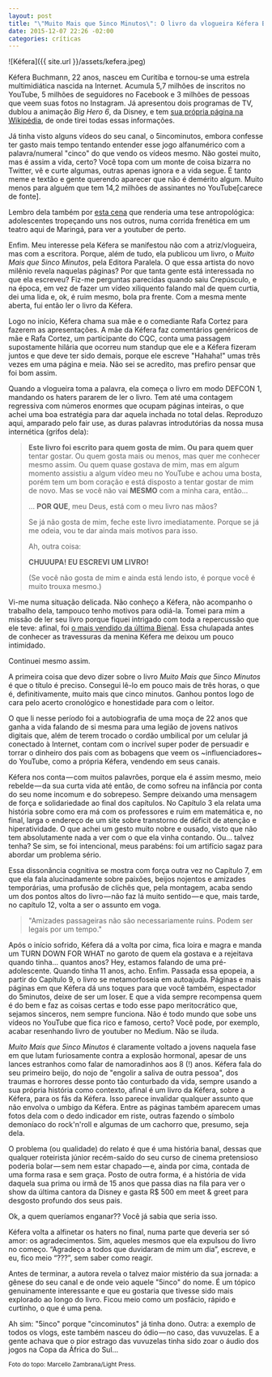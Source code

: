 ```yaml
---
layout: post
title: "\"Muito Mais que 5inco Minutos\": O livro da vlogueira Kéfera Buchmann"
date: 2015-12-07 22:26 -02:00
categories: críticas
---
```

![Kéfera]({{ site.url }}/assets/kefera.jpeg)

Kéfera Buchmann, 22 anos, nasceu em Curitiba e tornou-se uma estrela multimidiática nascida na Internet. Acumula 5,7 milhões de inscritos no YouTube, 5 milhões de seguidores no Facebook e 3 milhões de pessoas que veem suas fotos no Instagram. Já apresentou dois programas de TV, dublou a animação _Big Hero 6_, da Disney, e tem [sua própria página na Wikipédia](https://pt.wikipedia.org/wiki/Kéfera_Buchmann), de onde tirei todas essas informações.

Já tinha visto alguns vídeos do seu canal, o 5incominutos, embora confesse ter gasto mais tempo tentando entender esse jogo alfanumérico com a palavra/numeral "cinco" do que vendo os vídeos mesmo. Não gostei muito, mas é assim a vida, certo? Você topa com um monte de coisa bizarra no Twitter, vê e curte algumas, outras apenas ignora e a vida segue. É tanto meme e textão e gente querendo aparecer que não é demérito algum. Muito menos para alguém que tem 14,2 milhões de assinantes no YouTube[carece de fonte].

Lembro dela também por [esta cena](https://www.youtube.com/watch?v=tiqAuf5U9do) que renderia uma tese antropológica: adolescentes tropeçando uns nos outros, numa corrida frenética em um teatro aqui de Maringá, para ver a youtuber de perto.

Enfim. Meu interesse pela Kéfera se manifestou não com a atriz/vlogueira, mas com a escritora. Porque, além de tudo, ela publicou um livro, o _Muito Mais que 5inco Minutos_, pela Editora Paralela. O que essa artista do novo milênio revela naquelas páginas? Por que tanta gente está interessada no que ela escreveu? Fiz-me perguntas parecidas quando saiu Crepúsculo, e na época, em vez de fazer um vídeo xiliquento falando mal de quem curtia, dei uma lida e, ok, é ruim mesmo, bola pra frente. Com a mesma mente aberta, fui então ler o livro da Kéfera.

Logo no início, Kéfera chama sua mãe e o comediante Rafa Cortez para fazerem as apresentações. A mãe da Kéfera faz comentários genéricos de mãe e Rafa Cortez, um participante do CQC, conta uma passagem supostamente hilária que ocorreu num standup que ele e a Kéfera fizeram juntos e que deve ter sido demais, porque ele escreve "Hahaha!" umas três vezes em uma página e meia. Não sei se acredito, mas prefiro pensar que foi bom assim.

Quando a vlogueira toma a palavra, ela começa o livro em modo DEFCON 1, mandando os haters pararem de ler o livro. Tem até uma contagem regressiva com números enormes que ocupam páginas inteiras, o que achei uma boa estratégia para dar aquela inchada no total delas. Reproduzo aqui, amparado pelo fair use, as duras palavras introdutórias da nossa musa internética (grifos dela):

>__Este livro foi escrito para quem gosta de mim. Ou para quem quer__ tentar gostar. Ou quem gosta mais ou menos, mas quer me conhecer mesmo assim. Ou quem quase gostava de mim, mas em algum momento assistiu a algum vídeo meu no YouTube e achou uma bosta, porém tem um bom coração e está disposto a tentar gostar de mim de novo. Mas se você não vai __MESMO__ com a minha cara, então…
>
>… __POR QUE__, meu Deus, está com o meu livro nas mãos?
>
>Se já não gosta de mim, feche este livro imediatamente. Porque se já me odeia, vou te dar ainda mais motivos para isso.
>
>Ah, outra coisa:
>
>__CHUUUPA! EU ESCREVI UM LIVRO!__
>
>(Se você não gosta de mim e ainda está lendo isto, é porque você é muito trouxa mesmo.)

Vi-me numa situação delicada. Não conheço a Kéfera, não acompanho o trabalho dela, tampouco tenho motivos para odiá-la. Tomei para mim a missão de ler seu livro porque fiquei intrigado com toda a repercussão que ele teve: afinal, foi [o mais vendido da última Bienal](http://blogs.oglobo.globo.com/ancelmo/post/livro-mais-vendido-da-bienal-e-de-uma-youtuber.html). Essa chulapada antes de conhecer as travessuras da menina Kéfera me deixou um pouco intimidado.

Continuei mesmo assim.

A primeira coisa que devo dizer sobre o livro _Muito Mais que 5inco Minutos_ é que o título é preciso. Consegui lê-lo em pouco mais de três horas, o que é, definitivamente, muito mais que cinco minutos. Ganhou pontos logo de cara pelo acerto cronológico e honestidade para com o leitor.

O que li nesse período foi a autobiografia de uma moça de 22 anos que ganha a vida falando de si mesma para uma legião de jovens nativos digitais que, além de terem trocado o cordão umbilical por um celular já conectado à Internet, contam com o incrível super poder de persuadir e torrar o dinheiro dos pais com as bobagens que veem os ~influenciadores~ do YouTube, como a própria Kéfera, vendendo em seus canais.

Kéfera nos conta — com muitos palavrões, porque ela é assim mesmo, meio rebelde — da sua curta vida até então, de como sofreu na infância por conta do seu nome incomum e do sobrepeso. Sempre deixando uma mensagem de força e solidariedade ao final dos capítulos. No Capítulo 3 ela relata uma história sobre como era má com os professores e ruim em matemática e, no final, larga o endereço de um site sobre transtorno de déficit de atenção e hiperatividade. O que achei um gesto muito nobre e ousado, visto que não tem absolutamente nada a ver com o que ela vinha contando. Ou… talvez tenha? Se sim, se foi intencional, meus parabéns: foi um artifício sagaz para abordar um problema sério.

Essa dissonância cognitiva se mostra com força outra vez no Capítulo 7, em que ela fala alucinadamente sobre paixões, beijos nojentos e amizades temporárias, uma profusão de clichês que, pela montagem, acaba sendo um dos pontos altos do livro — não faz lá muito sentido — e que, mais tarde, no capítulo 12, volta a ser o assunto em voga.

>"Amizades passageiras não são necessariamente ruins. Podem ser legais por um tempo."

Após o início sofrido, Kéfera dá a volta por cima, fica loira e magra e manda um TURN DOWN FOR WHAT no garoto de quem ela gostava e a rejeitava quando tinha… quantos anos? Hey, estamos falando de uma pré-adolescente. Quando tinha 11 anos, acho. Enfim. Passada essa epopeia, a partir do Capítulo 9, o livro se metamorfoseia em autoajuda. Páginas e mais páginas em que Kéfera dá uns toques para que você também, espectador do 5minutos, deixe de ser um loser. E que a vida sempre recompensa quem é do bem e faz as coisas certas e todo esse papo meritocrático que, sejamos sinceros, nem sempre funciona. Não é todo mundo que sobe uns vídeos no YouTube que fica rico e famoso, certo? Você pode, por exemplo, acabar resenhando livro de youtuber no Medium. Não se iluda.

_Muito Mais que 5inco Minutos_ é claramente voltado a jovens naquela fase em que lutam furiosamente contra a explosão hormonal, apesar de uns lances estranhos como falar de namoradinhos aos 8 (!) anos. Kéfera fala do seu primeiro beijo, do nojo de "engolir a saliva de outra pessoa", dos traumas e horrores desse ponto tão conturbado da vida, sempre usando a sua própria história como contexto, afinal é um livro da Kéfera, sobre a Kéfera, para os fãs da Kéfera. Isso parece invalidar qualquer assunto que não envolva o umbigo da Kéfera. Entre as páginas também aparecem umas fotos dela com o dedo indicador em riste, outras fazendo o símbolo demoníaco do rock'n'roll e algumas de um cachorro que, presumo, seja dela.

O problema (ou qualidade) do relato é que é uma história banal, dessas que qualquer roteirista júnior recém-saído do seu curso de cinema pretensioso poderia bolar — sem nem estar chapado — e, ainda por cima, contada de uma forma rasa e sem graça. Posto de outra forma, é a história de vida daquela sua prima ou irmã de 15 anos que passa dias na fila para ver o show da última cantora da Disney e gasta R$ 500 em meet & greet para desgosto profundo dos seus pais.

Ok, a quem queríamos enganar?? Você já sabia que seria isso.

Kéfera volta a alfinetar os haters no final, numa parte que deveria ser só amor: os agradecimentos. Sim, aqueles mesmos que ela expulsou do livro no começo. “Agradeço a todos que duvidaram de mim um dia”, escreve, e eu, fico meio “???”, sem saber como reagir.

Antes de terminar, a autora revela o talvez maior mistério da sua jornada: a gênese do seu canal e de onde veio aquele "5inco" do nome. É um tópico genuinamente interessante e que eu gostaria que tivesse sido mais explorado ao longo do livro. Ficou meio como um posfácio, rápido e curtinho, o que é uma pena.

Ah sim: "5inco" porque "cincominutos" já tinha dono. Outra: a exemplo de todos os vlogs, este também nasceu do ódio — no caso, das vuvuzelas. E a gente achava que o pior estrago das vuvuzelas tinha sido zoar o áudio dos jogos na Copa da África do Sul…

<small>Foto do topo: Marcello Zambrana/Light Press.</small>
